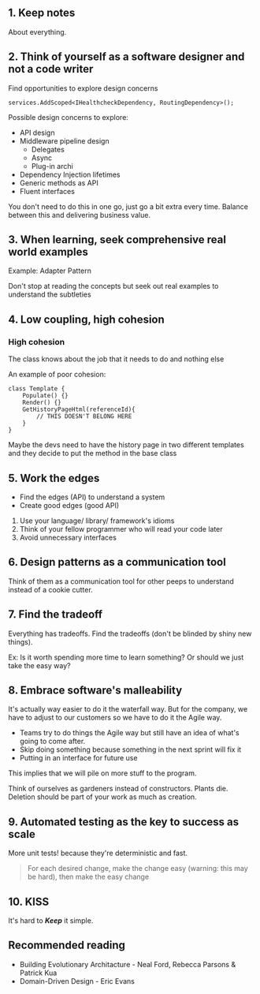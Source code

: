 ## 1. Keep notes
About everything.

## 2. Think of yourself as a software designer and not a code writer

Find opportunities to explore design concerns

`services.AddScoped<IHealthcheckDependency, RoutingDependency>();`

Possible design concerns to explore:
- API design
- Middleware pipeline design
  - Delegates
  - Async
  - Plug-in archi
- Dependency Injection lifetimes
- Generic methods as API
- Fluent interfaces

You don't need to do this in one go, just go a bit extra every time. Balance between this and delivering business value.

## 3. When learning, seek comprehensive real world examples

Example: Adapter Pattern

Don't stop at reading the concepts but seek out real examples to understand the subtleties

## 4. Low coupling, high cohesion

### High cohesion
The class knows about the job that it needs to do and nothing else

An example of poor cohesion:

```
class Template {
    Populate() {}
    Render() {}
    GetHistoryPageHtml(referenceId){
        // THIS DOESN'T BELONG HERE
    }
}
```

Maybe the devs need to have the history page in two different templates and they decide to put the method in the base class

## 5. Work the edges

- Find the edges (API) to understand a system
- Create good edges (good API)

1. Use your language/ library/ framework's idioms
2. Think of your fellow programmer who will read your code later
3. Avoid unnecessary interfaces

## 6. Design patterns as a communication tool

Think of them as a communication tool for other peeps to understand instead of a cookie cutter.

## 7. Find the tradeoff

Everything has tradeoffs. Find the tradeoffs (don't be blinded by shiny new things).

Ex: Is it worth spending more time to learn something? Or should we just take the easy way?

## 8. Embrace software's malleability
It's actually way easier to do it the waterfall way. But for the company, we have to adjust to our customers so we have to do it the Agile way.

- Teams try to do things the Agile way but still have an idea of what's going to come after.
- Skip doing something because something in the next sprint will fix it
- Putting in an interface for future use

This implies that we will pile on more stuff to the program.

Think of ourselves as gardeners instead of constructors. Plants die. Deletion should be part of your work as much as creation.

## 9. Automated testing as the key to success as scale
More unit tests! because they're deterministic and fast.
> For each desired change, make the change easy (warning: this may be hard), then make the easy change

## 10. KISS
It's hard to ***Keep*** it simple.

## Recommended reading
- Building Evolutionary Architacture -  Neal Ford, Rebecca Parsons & Patrick Kua
- Domain-Driven Design - Eric Evans